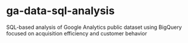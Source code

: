 # ga-data-sql-analysis
SQL-based analysis of Google Analytics public dataset using BigQuery focused on acquisition efficiency and customer behavior
